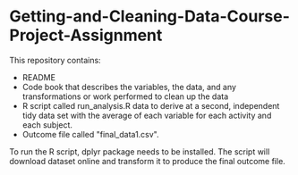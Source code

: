 # Getting-and-Cleaning-Data-Course-Project-Assignment

This repository contains:

- README
- Code book that describes the variables, the data, and any transformations or work performed to clean up the data
- R script called run_analysis.R data to derive at a second, independent tidy data set with the average of each variable for each activity and each subject.
- Outcome file called "final_data1.csv".

To run the R script, dplyr package needs to be installed. The script will download dataset online and transform it to produce the final outcome file.
